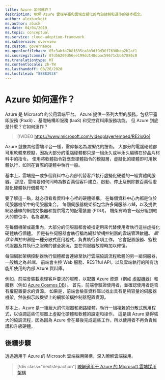 ```yaml
---
title: Azure 如何運作？
description: 瞭解 Azure 雲端平臺和雲端虛擬化的內部結構和運作的基本概念。
author: alexbuckgit
ms.author: abuck
ms.date: 04/04/2019
ms.topic: conceptual
ms.service: cloud-adoption-framework
ms.subservice: overview
ms.custom: governance
ms.openlocfilehash: 05c3abfa708f635ca8b3df9d30f7690bea2b2af1
ms.sourcegitcommit: 07d56209d56ee199dd148dbac59671cbb57880c0
ms.translationtype: MT
ms.contentlocale: zh-TW
ms.lasthandoff: 08/26/2020
ms.locfileid: "88883938"
---
```

# <a name="how-does-azure-work"></a>Azure 如何運作？

Azure 是 Microsoft 的公用雲端平台。 Azure 提供一系列大型的服務，包括平臺即服務 (PaaS) 、基礎結構即服務 (IaaS) 和受控資料庫服務功能。 但 Azure 到底是什麼？它如何運作？

<!-- markdownlint-disable MD034 -->

> [!VIDEO https://www.microsoft.com/videoplayer/embed/RE2ixGo]

<!-- markdownlint-enable MD034 -->

Azure 就像其他雲端平台一樣，需仰賴名為*虛擬化*的技術。 大部分的電腦硬體都可用軟體來模擬，因為大部分的電腦硬體都只是一組永久或半永久編碼在矽晶片材料中的指令。 使用將軟體指令對應至硬體指令的模擬層，虛擬化的硬體即可用軟體執行，如同在實際的硬體中執行一般。

基本上，雲端是一或多個資料中心內部代替客戶執行虛擬化硬體的一組實體伺服器。 那麼，雲端要如何同時為數百萬個客戶建立、啟動、停止及刪除數百萬個虛擬化硬體執行個體呢？

要了解這一點，就必須看看資料中心裡的硬體架構。 在每個資料中心內都是位於伺服器機架中的伺服器集合。 每個伺服器機架都包含許多伺服器*刀鋒*，以及提供網路連線的網路交換器和提供電力的配電裝置 (PDU)。 機架有時會一起分組到較大的單位中，名為*叢集*。

在每個機架或叢集內，大部分的伺服器都會被指定用來代替使用者執行這些虛擬化硬體執行個體。 但是有些伺服器會執行稱為網狀架構控制器的雲端管理軟體。 *網狀架構控制器*是一種分散式應用程式，負責執行多項工作。 它會配置服務、監視伺服器及其執行之服務的健全狀況，並在伺服器故障時加以修復。

每個網狀架構控制器執行個體都會連線至執行雲端協調流程軟體的另一組伺服器，一般稱之為*前端*。 前端會主控 Web 服務、RESTful API，以及雲端執行的所有功能所使用的內部 Azure 資料庫。

例如，前端會裝載處理客戶要求的服務，以配置 Azure 資源（例如 [虛擬機器](/azure/virtual-machines)）和服務（例如 [Azure Cosmos DB](/azure/cosmos-db/introduction)）。 首先，前端會驗證使用者，並確認使用者是否有權配置要求的資源。 如果是，前端會檢查資料庫以找出具有足夠容量的伺服器機架，然後指示該機架上的網狀架構控制器配置資源。

基本上，Azure 是一組龐大的伺服器和網路硬體，執行一組複雜的分散式應用程式，以協調這些伺服器上虛擬化硬體和軟體的設定和操作。 這是讓 Azure 變得強大的協調流程，因為因為 Azure 會在幕後完成這些工作，所以使用者不再負責維護和升級硬體。

## <a name="next-steps"></a>後續步驟

透過適用于 Azure 的 Microsoft 雲端採用架構，深入瞭解雲端採用。

> [!div class="nextstepaction"]
> [瞭解適用于 Azure 的 Microsoft 雲端採用架構](../index.yml)
